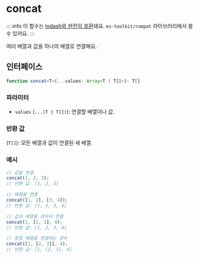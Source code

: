 # concat

::: info
이 함수는 [lodash와 완전히 호환](../../../compatibility.md)돼요. `es-toolkit/compat` 라이브러리에서 쓸 수 있어요.
:::

여러 배열과 값을 하나의 배열로 연결해요.

## 인터페이스

```typescript
function concat<T>(...values: Array<T | T[]>): T[]
```

### 파라미터

- `values` (`...(T | T[])`): 연결할 배열이나 값.

### 반환 값

(`T[]`): 모든 배열과 값이 연결된 새 배열.

### 예시

```typescript
// 값을 연결
concat(1, 2, 3); 
// 반환 값: [1, 2, 3]

// 배열을 연결
concat([1, 2], [3, 4]);
// 반환 값: [1, 2, 3, 4]

// 값과 배열을 섞어서 연결
concat(1, [2, 3], 4);
// 반환 값: [1, 2, 3, 4]

// 중첩 배열을 연결하는 경우
concat([1, [2, 3]], 4);
// 반환 값: [1, [2, 3], 4]
```
